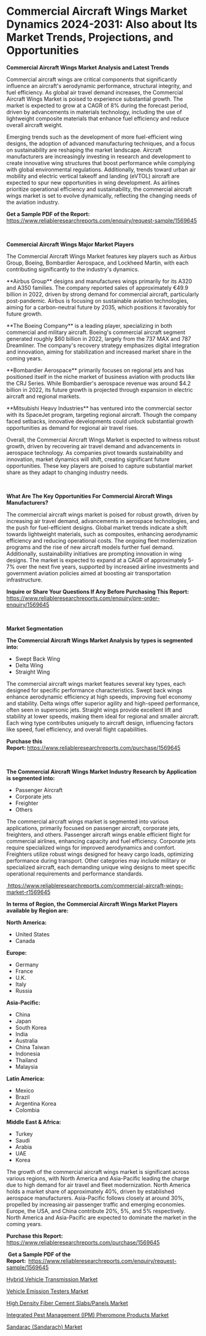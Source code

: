 <p><h1>Commercial Aircraft Wings Market Dynamics 2024-2031: Also about Its Market Trends, Projections, and Opportunities</h1></p><p><strong>Commercial Aircraft Wings Market Analysis and Latest Trends</strong></p>
<p><p>Commercial aircraft wings are critical components that significantly influence an aircraft's aerodynamic performance, structural integrity, and fuel efficiency. As global air travel demand increases, the Commercial Aircraft Wings Market is poised to experience substantial growth. The market is expected to grow at a CAGR of 8% during the forecast period, driven by advancements in materials technology, including the use of lightweight composite materials that enhance fuel efficiency and reduce overall aircraft weight.</p><p>Emerging trends such as the development of more fuel-efficient wing designs, the adoption of advanced manufacturing techniques, and a focus on sustainability are reshaping the market landscape. Aircraft manufacturers are increasingly investing in research and development to create innovative wing structures that boost performance while complying with global environmental regulations. Additionally, trends toward urban air mobility and electric vertical takeoff and landing (eVTOL) aircraft are expected to spur new opportunities in wing development. As airlines prioritize operational efficiency and sustainability, the commercial aircraft wings market is set to evolve dynamically, reflecting the changing needs of the aviation industry.</p></p>
<p><strong>Get a Sample PDF of the Report:&nbsp;</strong> <a href="https://www.reliableresearchreports.com/enquiry/request-sample/1569645?utm_campaign=31&utm_medium=2&utm_source=Github&utm_content=ia&utm_term=14102024&utm_id=commercial-aircraft-wings">https://www.reliableresearchreports.com/enquiry/request-sample/1569645</a></p>
<p>&nbsp;</p>
<p><strong>Commercial Aircraft Wings Major Market Players</strong></p>
<p><p>The Commercial Aircraft Wings Market features key players such as Airbus Group, Boeing, Bombardier Aerospace, and Lockheed Martin, with each contributing significantly to the industry's dynamics.</p><p>**Airbus Group** designs and manufactures wings primarily for its A320 and A350 families. The company reported sales of approximately €49.9 billion in 2022, driven by strong demand for commercial aircraft, particularly post-pandemic. Airbus is focusing on sustainable aviation technologies, aiming for a carbon-neutral future by 2035, which positions it favorably for future growth.</p><p>**The Boeing Company** is a leading player, specializing in both commercial and military aircraft. Boeing's commercial aircraft segment generated roughly $60 billion in 2022, largely from the 737 MAX and 787 Dreamliner. The company's recovery strategy emphasizes digital integration and innovation, aiming for stabilization and increased market share in the coming years.</p><p>**Bombardier Aerospace** primarily focuses on regional jets and has positioned itself in the niche market of business aviation with products like the CRJ Series. While Bombardier's aerospace revenue was around $4.2 billion in 2022, its future growth is projected through expansion in electric aircraft and regional markets.</p><p>**Mitsubishi Heavy Industries** has ventured into the commercial sector with its SpaceJet program, targeting regional aircraft. Though the company faced setbacks, innovative developments could unlock substantial growth opportunities as demand for regional air travel rises.</p><p>Overall, the Commercial Aircraft Wings Market is expected to witness robust growth, driven by recovering air travel demand and advancements in aerospace technology. As companies pivot towards sustainability and innovation, market dynamics will shift, creating significant future opportunities. These key players are poised to capture substantial market share as they adapt to changing industry needs.</p></p>
<p>&nbsp;</p>
<p><strong>What Are The Key Opportunities For Commercial Aircraft Wings Manufacturers?</strong></p>
<p><p>The commercial aircraft wings market is poised for robust growth, driven by increasing air travel demand, advancements in aerospace technologies, and the push for fuel-efficient designs. Global market trends indicate a shift towards lightweight materials, such as composites, enhancing aerodynamic efficiency and reducing operational costs. The ongoing fleet modernization programs and the rise of new aircraft models further fuel demand. Additionally, sustainability initiatives are prompting innovation in wing designs. The market is expected to expand at a CAGR of approximately 5-7% over the next five years, supported by increased airline investments and government aviation policies aimed at boosting air transportation infrastructure.</p></p>
<p><strong>Inquire or Share Your Questions If Any Before Purchasing This Report:</strong> <a href="https://www.reliableresearchreports.com/enquiry/pre-order-enquiry/1569645?utm_campaign=31&utm_medium=2&utm_source=Github&utm_content=ia&utm_term=14102024&utm_id=commercial-aircraft-wings">https://www.reliableresearchreports.com/enquiry/pre-order-enquiry/1569645</a></p>
<p>&nbsp;</p>
<p><strong>Market Segmentation</strong></p>
<p><strong>The Commercial Aircraft Wings Market Analysis by types is segmented into:</strong></p>
<p><ul><li>Swept Back Wing</li><li>Delta Wing</li><li>Straight Wing</li></ul></p>
<p><p>The commercial aircraft wings market features several key types, each designed for specific performance characteristics. Swept back wings enhance aerodynamic efficiency at high speeds, improving fuel economy and stability. Delta wings offer superior agility and high-speed performance, often seen in supersonic jets. Straight wings provide excellent lift and stability at lower speeds, making them ideal for regional and smaller aircraft. Each wing type contributes uniquely to aircraft design, influencing factors like speed, fuel efficiency, and overall flight capabilities.</p></p>
<p><strong>Purchase this Report:&nbsp;</strong><a href="https://www.reliableresearchreports.com/purchase/1569645?utm_campaign=31&utm_medium=2&utm_source=Github&utm_content=ia&utm_term=14102024&utm_id=commercial-aircraft-wings">https://www.reliableresearchreports.com/purchase/1569645</a></p>
<p>&nbsp;</p>
<p><strong>The Commercial Aircraft Wings Market Industry Research by Application is segmented into:</strong></p>
<p><ul><li>Passenger Aircraft</li><li>Corporate jets</li><li>Freighter</li><li>Others</li></ul></p>
<p><p>The commercial aircraft wings market is segmented into various applications, primarily focused on passenger aircraft, corporate jets, freighters, and others. Passenger aircraft wings enable efficient flight for commercial airlines, enhancing capacity and fuel efficiency. Corporate jets require specialized wings for improved aerodynamics and comfort. Freighters utilize robust wings designed for heavy cargo loads, optimizing performance during transport. Other categories may include military or specialized aircraft, each demanding unique wing designs to meet specific operational requirements and performance standards.</p></p>
<p><a href="https://www.reliableresearchreports.com/commercial-aircraft-wings-market-r1569645?utm_campaign=31&utm_medium=2&utm_source=Github&utm_content=ia&utm_term=14102024&utm_id=commercial-aircraft-wings">&nbsp;https://www.reliableresearchreports.com/commercial-aircraft-wings-market-r1569645</a></p>
<p><strong>In terms of Region, the Commercial Aircraft Wings Market Players available by Region are:</strong></p>
<p>
    <p> <strong> North America: </strong>
        <ul>
            <li>United States</li>
            <li>Canada</li>
        </ul>
        </p> 
    <p> <strong> Europe: </strong>
        <ul>
            <li>Germany</li>
            <li>France</li>
            <li>U.K.</li>
            <li>Italy</li>
            <li>Russia</li>
        </ul>
        </p> 
    <p> <strong> Asia-Pacific: </strong>
        <ul>
            <li>China</li>
            <li>Japan</li>
            <li>South Korea</li>
            <li>India</li>
            <li>Australia</li>
            <li>China Taiwan</li>
            <li>Indonesia</li>
            <li>Thailand</li>
            <li>Malaysia</li>
        </ul>
        </p> 
    <p> <strong> Latin America: </strong>
        <ul>
            <li>Mexico</li>
            <li>Brazil</li>
            <li>Argentina Korea</li>
            <li>Colombia</li>
        </ul>
        </p> 
    <p> <strong> Middle East & Africa: </strong>
        <ul>
            <li>Turkey</li>
            <li>Saudi</li>
            <li>Arabia</li>
            <li>UAE</li>
            <li>Korea</li>
        </ul>
    </p>
    </p>
<p><p>The growth of the commercial aircraft wings market is significant across various regions, with North America and Asia-Pacific leading the charge due to high demand for air travel and fleet modernization. North America holds a market share of approximately 40%, driven by established aerospace manufacturers. Asia-Pacific follows closely at around 30%, propelled by increasing air passenger traffic and emerging economies. Europe, the USA, and China contribute 20%, 5%, and 5% respectively. North America and Asia-Pacific are expected to dominate the market in the coming years.</p></p>
<p><strong>Purchase this Report: </strong><a href="https://www.reliableresearchreports.com/purchase/1569645?utm_campaign=31&utm_medium=2&utm_source=Github&utm_content=ia&utm_term=14102024&utm_id=commercial-aircraft-wings">https://www.reliableresearchreports.com/purchase/1569645</a></p>
<p>&nbsp;<strong>Get a Sample PDF of the Report:&nbsp;&nbsp;</strong><a href="https://www.reliableresearchreports.com/enquiry/request-sample/1569645?utm_campaign=31&utm_medium=2&utm_source=Github&utm_content=ia&utm_term=14102024&utm_id=commercial-aircraft-wings">https://www.reliableresearchreports.com/enquiry/request-sample/1569645</a></p>
<p><strong></strong></p>
<p><p><a href="https://github.com/taketakyriffecd/Market-Research-Report-List-1/blob/main/hybrid-vehicle-transmission-market.md?utm_campaign=31&utm_medium=2&utm_source=Github&utm_content=ia&utm_term=14102024&utm_id=commercial-aircraft-wings">Hybrid Vehicle Transmission Market</a></p><p><a href="https://github.com/isbel3opkkem/Market-Research-Report-List-1/blob/main/vehicle-emission-testers-market.md?utm_campaign=31&utm_medium=2&utm_source=Github&utm_content=ia&utm_term=14102024&utm_id=commercial-aircraft-wings">Vehicle Emission Testers Market</a></p><p><a href="https://www.linkedin.com/pulse/global-high-density-fiber-cement-slabspanels-market-focus-f28ee?utm_campaign=31&utm_medium=2&utm_source=Github&utm_content=ia&utm_term=14102024&utm_id=commercial-aircraft-wings">High Density Fiber Cement Slabs/Panels Market</a></p><p><a href="https://www.linkedin.com/pulse/integrated-pest-management-ipm-pheromone-products-market2024-f1h7e?trk=public_post_embed_feed-article-content&utm_campaign=31&utm_medium=2&utm_source=Github&utm_content=ia&utm_term=14102024&utm_id=commercial-aircraft-wings">Integrated Pest Management (IPM) Pheromone Products Market</a></p><p><a href="https://www.linkedin.com/pulse/insights-sandarac-sandarach-market-size-which-expanding-dnxre?utm_campaign=31&utm_medium=2&utm_source=Github&utm_content=ia&utm_term=14102024&utm_id=commercial-aircraft-wings">Sandarac (Sandarach) Market</a></p></p>